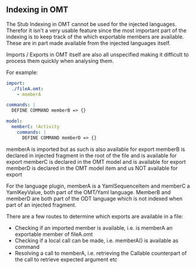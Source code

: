 ## Indexing in OMT

The Stub Indexing in OMT cannot be used for the injected languages. Therefor it isn't a very usable feature since the
most important part of the indexing is to keep track of the which exportable members are available. These are in part
made available from the injected languages itself.

Imports / Exports in OMT itself are also all unspecified making it difficult to process them quickly when analysing
them.

For example:

```yaml
import:
  ./fileA.omt:
    - memberA

commands: |
  DEFINE COMMAND memberB => {}

model:
  memberC: !Activity
    commands: |
      DEFINE COMMAND memberD => {}
```

memberA is imported but as such is also available for export memberB is declared in injected fragment in the root of the
file and is available for export memberC is declared in the OMT model and is available for export memberD is declared in
the OMT model item and us NOT available for export

For the language plugin, memberA is a YamlSequenceItem and memberC a YamlKeyValue, both part of the OMT/Yaml language.
MemberB and memberD are both part of the ODT language which is not indexed when part of an injected fragment.

There are a few routes to determine which exports are available in a file:

- Checking if an imported member is available, i.e. is memberA an exportable member of fileA.omt
- Checking if a local call can be made, i.e. memberA() is available as command
- Resolving a call to memberA, i.e. retrieving the Callable counterpart of the call to retrieve expected argument etc
